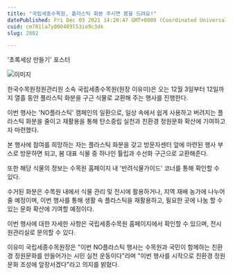 ```yaml
---
title: "국립세종수목원, 플라스틱 화분 주시면 봄을 드려요!"
datePublished: Fri Dec 03 2021 14:20:47 GMT+0000 (Coordinated Universal Time)
cuid: cm701la7y000409l53io9c3dk
slug: 2802

---
```



'초록세상 만들기' 포스터

![이미지](https://cdn.hashnode.com/res/hashnode/image/upload/v1739251757031/254b6094-a3d9-428f-8bc9-62e002bd152a.png)

한국수목원정원관리원 소속 국립세종수목원(원장 이유미)은 오는 12월 3일부터 12일까지 열흘 동안 플라스틱 화분을 구근 식물로 교환해 주는 행사를 진행한다.

이번 행사는 'NO플라스틱' 캠페인의 일환으로, 일상 속에서 쉽게 사용하고 버려지는 플라스틱 화분을 줄이고 재활용을 통해 탄소중립 실천과 친환경 정원문화 확산에 기여하고자 마련했다.

본 행사에 참여를 희망하는 자는 플라스틱 화분을 갖고 방문자센터 앞에 마련된 행사 부스로 방문하면 되고, 봄 대표 식물 중 하나인 튤립과 수선화 구근으로 교환해준다.

또한 해당 식물의 정보는 수목원 홈페이지 내 '반려식물가이드' 코너를 통해 확인할 수 있다.

수거된 화분은 수목원 내에서 식물 관리 및 전시에 활용하거나, 지역 재배 농가에 나누어 줄 예정이며, 이번 행사를 통해 생활 속 플라스틱을 재활용하고, 필요한 곳에 나눔 할 수 있는 문화 확산에 기여할 예정이다.

이번 행사에 대한 자세한 사항은 국립세종수목원 홈페이지에서 확인할 수 있으며, 전시원관리실로 문의할 수 있다.

이유미 국립세종수목원장은 "이번 NO플라스틱 행사는 수목원과 국민이 함께하는 친환경 정원문화를 만들어가는 시민 실천 운동이다"라며 "이번 행사를 시작으로 친환경 정원문화 조성에 앞장서겠다"라고 의지를 밝혔다.